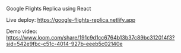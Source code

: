 Google Flights Replica using React

Live deploy: https://google-flights-replica.netlify.app

Demo video: https://www.loom.com/share/191c9d1cc6764b13b37c89bc312014f3?sid=542e9fbc-c51c-4014-927b-eeeb5c02140e
